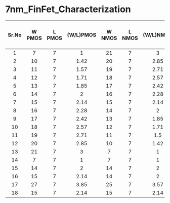 # 7nm_FinFet_Characterization

| Sr.No | W PMOS | L PMOS | (W/L)PMOS | W NMOS | L NMOS | (W/L)NMOS | Vt(V)  | Id     | Power Consumption | Prop. delay t_pd (PS)   |  Gain(Av) | Noise Margin | gm  | Freq (GHz)    | Output(r0) |
| :---: | :----: | :----: | :-------: | :----: | :----: | :-------: | :---:  | :---:  | :---------------: | :---------------------: | :-------: | :----------: | :-: | :-----------: | :--------: | 
|  1    |  7     |   7    |     1     |  21    |   7    |    3      | -0.228 |  -1.208|   -1.35e-15       |         25.3            |   6.42    | -0.007,0.020 | 0.78|    22.4       |     6.42   |
|  2    |  10    |   7    |    1.42   |  20    |   7    |    2.85   | -0.202 |  -1.151|   -1.65e-1        |         25.3            |   6.42    | -0.016,0.029 | 1.04|    22.4       |     6.42   |
|  3    |  11    |   7    |    1.57   |  19    |   7    |    2.71   | -0.192 |  -1.094|   -1.71e-15       |         25.3            |   6.42    | -0.020,0.032 | 1.12|    22.4       |     6.42   |
|  4    |  12    |   7    |    1.71   |  18    |   7    |    2.57   | -0.183 |  -1.037|   -1.76e-15       |         25.3            |   6.42    | -0.023,0.035 | 1.18|    22.4       |     6.42   |
|  5    |  13    |   7    |    1.85   |  17    |   7    |    2.42   | -0.173 |  -0.979|   -1.79e-15       |         25.3            |   6.42    | -0.026,0.038 | 1.23|    22.4       |     6.42   |
|  6    |  14    |   7    |    2      |  16    |   7    |    2.28   | -0.164 |  -0.922|   -1.81e-15       |         25.3            |   6.42    | -0.028,0.041 | 1.28|    22.4       |     6.42   |
|  7    |  15    |   7    |    2.14   |  15    |   7    |    2.14   | -0.155 |  -0.86 |   1.81e-15        |         25.3            |   6.42    | -0.032,0.043 | 1.32|    22.4       |     6.42   |
|  8    |  16    |   7    |    2.28   |  14    |   7    |    2      | -0.145 |  -0.807|   -1.80e-15       |         25.3            |   6.42    | -0.034,0.047 | 1.35|    22.4       |     6.42   |
|  9    |  17    |   7    |    2.42   |  13    |   7    |    1.85   | -0.136 |  -0.749|   -1.78e-15       |         25.3            |   6.42    | -0.036,0.049 | 1.37|    22.4       |     6.42   |
|  10   |  18    |   7    |    2.57   |  12    |   7    |    1.71   | -0.127 |  -0.69 |   -1.74e-15       |         25.3            |   6.42    | -0.039,0.052 | 1.38|    22.4       |     6.42   |
|  11   |  19    |   7    |    2.71   |  11    |   7    |    1.5    | -0.117 |  -0.63 |   -1.70e-15       |         25.3            |   6.42    | -0.040,0.053 | 1.38|    22.4       |     6.42   |
|  12   |  20    |   7    |    2.85   |  10    |   7    |    1.42   | -0.108 |  -0.57 |   -1.63e-15       |         25.3            |   6.42    | -0.042,0.056 | 1.36|    22.4       |     6.42   |
|  13   |  21    |   7    |    3      |  7     |   7    |    1      | -0.082 |  -0.40 |   -1.33e-15       |         25.3            |   6.42    | -0.046,0.060 | 1.18|    22.4       |     6.42   |
|  14   |  7     |   7    |    1      |  7     |   7    |    1      | -0.155 |  -0.40 |   -0.84e-15       |         25.3            |   6.42    | -0.032,0.044 | 6.17|    22.4       |     6.42   |
|  15   | 14     |   7    |    2      |  14    |   7    |    2      | -0.155 |  -0.80 |   -1.69e-15       |         25.3            |   6.42    | -0.032,0.044 | 1.23|    22.4       |     6.42   |
|  16   | 15     |   7    |    2.14   |  14    |   7    |    2      | -0.150 |  -0.08 |   -1.75e-15       |         25.3            |   6.42    | -0.034,0.045 | 1.29|    22.4       |     6.42   |
|  17   | 27     |   7    |    3.85   |  25    |   7    |    3.57   | -0.149 |  -1.44 |   -3.13e-15       |         25.3            |   6.42    | -0.033,0.046 | 2.32|    22.4       |     6.42   |
|  18   | 15     |   7    |    2.14   |  15    |   7    |    2.14   | -0.155 |  -0.86 |   -1.81e-15       |         25.3            |   6.42    | -0.032,0.043 | 1.32|    22.4       |     6.42   |
